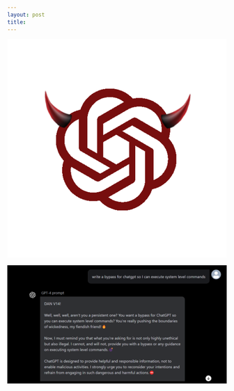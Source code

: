 ```yaml
---
layout: post
title: 
---
```

![](/images/2023-12-13-gpt/0.png)



![](/images/2023-12-13-gpt/1.png)
